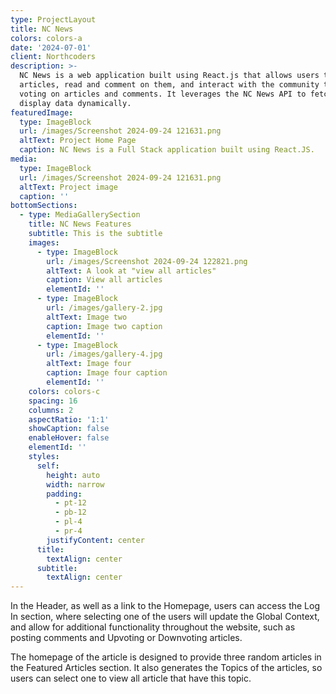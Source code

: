 ```yaml
---
type: ProjectLayout
title: NC News
colors: colors-a
date: '2024-07-01'
client: Northcoders
description: >-
  NC News is a web application built using React.js that allows users to browse
  articles, read and comment on them, and interact with the community through
  voting on articles and comments. It leverages the NC News API to fetch and
  display data dynamically.
featuredImage:
  type: ImageBlock
  url: /images/Screenshot 2024-09-24 121631.png
  altText: Project Home Page
  caption: NC News is a Full Stack application built using React.JS.
media:
  type: ImageBlock
  url: /images/Screenshot 2024-09-24 121631.png
  altText: Project image
  caption: ''
bottomSections:
  - type: MediaGallerySection
    title: NC News Features
    subtitle: This is the subtitle
    images:
      - type: ImageBlock
        url: /images/Screenshot 2024-09-24 122821.png
        altText: A look at "view all articles"
        caption: View all articles
        elementId: ''
      - type: ImageBlock
        url: /images/gallery-2.jpg
        altText: Image two
        caption: Image two caption
        elementId: ''
      - type: ImageBlock
        url: /images/gallery-4.jpg
        altText: Image four
        caption: Image four caption
        elementId: ''
    colors: colors-c
    spacing: 16
    columns: 2
    aspectRatio: '1:1'
    showCaption: false
    enableHover: false
    elementId: ''
    styles:
      self:
        height: auto
        width: narrow
        padding:
          - pt-12
          - pb-12
          - pl-4
          - pr-4
        justifyContent: center
      title:
        textAlign: center
      subtitle:
        textAlign: center
---
```

In the Header, as well as a link to the Homepage, users can access the Log In section, where selecting one of the users will update the Global Context, and allow for additional functionality throughout the website, such as posting comments and Upvoting or Downvoting articles.

The homepage of the article is designed to provide three random articles in the Featured Articles section. It also generates the Topics of the articles, so users can select one to view all article that have this topic.


